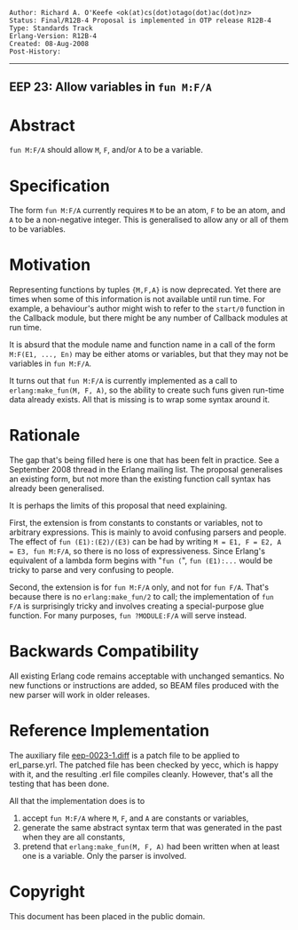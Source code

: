     Author: Richard A. O'Keefe <ok(at)cs(dot)otago(dot)ac(dot)nz>
    Status: Final/R12B-4 Proposal is implemented in OTP release R12B-4
    Type: Standards Track
    Erlang-Version: R12B-4
    Created: 08-Aug-2008
    Post-History:
****
EEP 23: Allow variables in `fun M:F/A`
----



Abstract
========

`fun M:F/A` should allow `M`, `F`, and/or `A` to be a variable.



Specification
=============

The form `fun M:F/A` currently requires `M` to be an atom,
`F` to be an atom, and `A` to be a non-negative integer.
This is generalised to allow any or all of them to be
variables.



Motivation
==========

Representing functions by tuples `{M,F,A}` is now deprecated.
Yet there are times when some of this information is not
available until run time.  For example, a behaviour's author
might wish to refer to the `start/0` function in the Callback
module, but there might be any number of Callback modules at
run time.

It is absurd that the module name and function name in a call
of the form `M:F(E1, ..., En)` may be either atoms or variables,
but that they may not be variables in `fun M:F/A`.

It turns out that `fun M:F/A` is currently implemented as a call
to `erlang:make_fun(M, F, A)`, so the ability to create such
funs given run-time data already exists.  All that is missing
is to wrap some syntax around it.



Rationale
=========

The gap that's being filled here is one that has been felt in
practice.  See a September 2008 thread in the Erlang mailing list.
The proposal generalises an existing form, but not more than the
existing function call syntax has already been generalised.

It is perhaps the limits of this proposal that need explaining.

First, the extension is from constants to constants or variables,
not to arbitrary expressions.  This is mainly to avoid confusing
parsers and people.  The effect of `fun (E1):(E2)/(E3)` can be had
by writing `M = E1, F = E2, A = E3, fun M:F/A`, so there is no loss
of expressiveness.  Since Erlang's equivalent of a lambda form
begins with "`fun (`", `fun (E1):...` would be tricky to parse and
very confusing to people.

Second, the extension is for `fun M:F/A` only, and not for `fun F/A`.
That's because there is no `erlang:make_fun/2` to call; the
implementation of `fun F/A` is surprisingly tricky and involves
creating a special-purpose glue function.  For many purposes,
`fun ?MODULE:F/A` will serve instead.



Backwards Compatibility
=======================

All existing Erlang code remains acceptable with unchanged
semantics.  No new functions or instructions are added, so
BEAM files produced with the new parser will work in older
releases.



Reference Implementation
========================

The auxiliary file [eep-0023-1.diff][]
is a patch file to be applied to erl_parse.yrl.
The patched file has been checked by yecc, which is happy
with it, and the resulting .erl file compiles cleanly.
However, that's all the testing that has been done.

All that the implementation does is to

1.  accept `fun M:F/A` where `M`, `F`, and `A` are constants or
    variables,
2.  generate the same abstract syntax term that was
    generated in the past when they are all constants,
3.  pretend that `erlang:make_fun(M, F, A)` had been written
    when at least one is a variable.
Only the parser is involved.



[eep-0023-1.diff]: eep-0023-1.diff
    "Diff to apply to erl_parse.yrl"



Copyright
=========

This document has been placed in the public domain.



[EmacsVar]: <> "Local Variables:"
[EmacsVar]: <> "mode: indented-text"
[EmacsVar]: <> "indent-tabs-mode: nil"
[EmacsVar]: <> "sentence-end-double-space: t"
[EmacsVar]: <> "fill-column: 70"
[EmacsVar]: <> "coding: utf-8"
[EmacsVar]: <> "End:"
